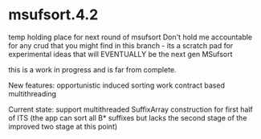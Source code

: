 # msufsort.4.2
temp holding place for next round of msufsort
Don't hold me accountable for any crud that you might find in this branch - its a scratch pad for experimental ideas
that will EVENTUALLY be the next gen MSufsort

this is a work in progress and is far from complete.

New features:
    opportunistic induced sorting
    work contract based multithreading

Current state:
    support multithreaded SuffixArray construction for first half of ITS
    (the app can sort all B* suffixes but lacks the second stage of the improved two stage at this point)
